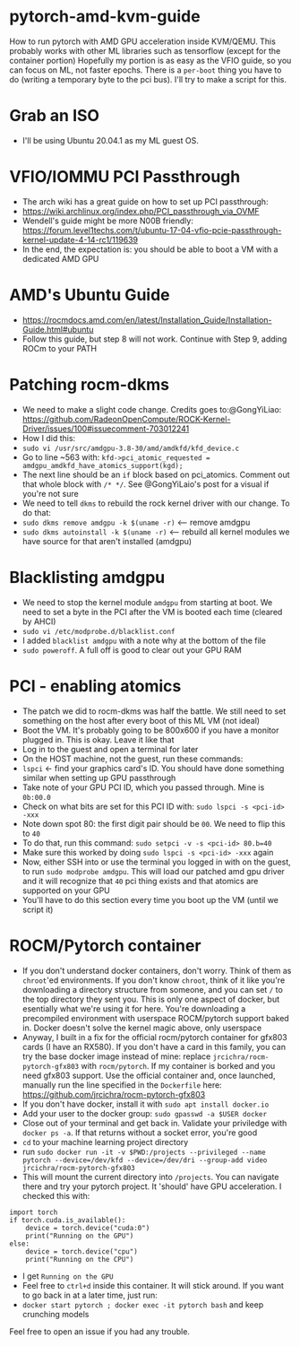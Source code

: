 # pytorch-amd-kvm-guide
How to run pytorch with AMD GPU acceleration inside KVM/QEMU. This probably works with other ML libraries such as tensorflow (except for the container portion)
Hopefully my portion is as easy as the VFIO guide, so you can focus on ML, not faster epochs.
There is a `per-boot` thing you have to do (writing a temporary byte to the pci bus). I'll try to make a script for this.

# Grab an ISO
+ I'll be using Ubuntu 20.04.1 as my ML guest OS. 

# VFIO/IOMMU PCI Passthrough
+ The arch wiki has a great guide on how to set up PCI passthrough:
+ https://wiki.archlinux.org/index.php/PCI_passthrough_via_OVMF
+ Wendell's guide might be more N00B friendly: https://forum.level1techs.com/t/ubuntu-17-04-vfio-pcie-passthrough-kernel-update-4-14-rc1/119639
+ In the end, the expectation is: you should be able to boot a VM with a dedicated AMD GPU

# AMD's Ubuntu Guide
+ https://rocmdocs.amd.com/en/latest/Installation_Guide/Installation-Guide.html#ubuntu
+ Follow this guide, but step 8 will not work. Continue with Step 9, adding ROCm to your PATH

# Patching rocm-dkms
+ We need to make a slight code change. Credits goes to:@GongYiLiao: https://github.com/RadeonOpenCompute/ROCK-Kernel-Driver/issues/100#issuecomment-703012241
+ How I did this:
+ `sudo vi /usr/src/amdgpu-3.8-30/amd/amdkfd/kfd_device.c`
+ Go to line ~563 with: `kfd->pci_atomic_requested = amdgpu_amdkfd_have_atomics_support(kgd);`
+ The next line should be an `if` block based on pci_atomics. Comment out that whole block with `/* */`. See @GongYiLaio's post for a visual if you're not sure
+ We need to tell `dkms` to rebuild the rock kernel driver with our change. To do that:
+ `sudo dkms remove amdgpu -k $(uname -r)` <-- remove amdgpu
+ `sudo dkms autoinstall -k $(uname -r)`   <-- rebuild all kernel modules we have source for that aren't installed (amdgpu)

# Blacklisting amdgpu
+ We need to stop the kernel module `amdgpu` from starting at boot. We need to set a byte in the PCI after the VM is booted each time (cleared by AHCI)
+ `sudo vi /etc/modprobe.d/blacklist.conf`
+ I added `blacklist amdgpu` with a note why at the bottom of the file
+ `sudo poweroff`. A full off is good to clear out your GPU RAM

# PCI - enabling atomics
+ The patch we did to rocm-dkms was half the battle. We still need to set something on the host after every boot of this ML VM (not ideal)
+ Boot the VM. It's probably going to be 800x600 if you have a monitor plugged in. This is okay. Leave it like that
+ Log in to the guest and open a terminal for later
+ On the HOST machine, not the guest, run these commands:
+ `lspci` <- find your graphics card's ID. You should have done something similar when setting up GPU passthrough
+ Take note of your GPU PCI ID, which you passed through. Mine is `0b:00.0`
+ Check on what bits are set for this PCI ID with: `sudo lspci -s <pci-id> -xxx`
+ Note down spot 80: the first digit pair should be `00`. We need to flip this to `40`
+ To do that, run this command: `sudo setpci -v -s <pci-id> 80.b=40`
+ Make sure this worked by doing `sudo lspci -s <pci-id> -xxx` again
+ Now, either SSH into or use the terminal you logged in with on the guest, to run `sudo modprobe amdgpu`. This will load our patched amd gpu driver and it will recognize that `40` pci thing exists and that atomics are supported on your GPU
+ You'll have to do this section every time you boot up the VM (until we script it)

# ROCM/Pytorch container
+ If you don't understand docker containers, don't worry. Think of them as `chroot`'ed environments. If you don't know `chroot`, think of it like you're downloading a directory structure from someone, and you can set `/` to the top directory they sent you. This is only one aspect of docker, but esentially what we're using it for here. You're downloading a precompiled environment with userspace ROCM/pytorch support baked in. Docker doesn't solve the kernel magic above, only userspace
+ Anyway, I built in a fix for the official rocm/pytorch container for gfx803 cards (I have an RX580). If you don't have a card in this family, you can try the base docker image instead of mine: replace `jrcichra/rocm-pytorch-gfx803` with `rocm/pytorch`. If my container is borked and you need gfx803 support. Use the official container and, once launched, manually run the line specified in the `Dockerfile` here: https://github.com/jrcichra/rocm-pytorch-gfx803
+ If you don't have docker, install it with `sudo apt install docker.io`
+ Add your user to the docker group: `sudo gpasswd -a $USER docker`
+ Close out of your terminal and get back in. Validate your priviledge with `docker ps -a`. If that returns without a socket error, you're good
+ `cd` to your machine learning project directory
+ run `sudo docker run -it -v $PWD:/projects --privileged --name pytorch --device=/dev/kfd --device=/dev/dri --group-add video jrcichra/rocm-pytorch-gfx803`
+ This will mount the current directory into `/projects`. You can navigate there and try your pytorch project. It 'should' have GPU acceleration. I checked this with:
```
import torch
if torch.cuda.is_available():
    device = torch.device("cuda:0")
    print("Running on the GPU")
else:
    device = torch.device("cpu")
    print("Running on the CPU")
```
+ I get `Running on the GPU`
+ Feel free to `ctrl+d` inside this container. It will stick around. If you want to go back in at a later time, just run:
+ `docker start pytorch ; docker exec -it pytorch bash` and keep crunching models

Feel free to open an issue if you had any trouble.
